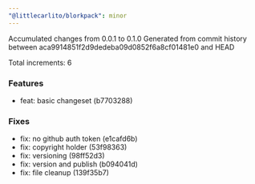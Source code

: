 ```yaml
---
"@littlecarlito/blorkpack": minor
---
```


Accumulated changes from 0.0.1 to 0.1.0
Generated from commit history between aca9914851f2d9dedeba09d0852f6a8cf01481e0 and HEAD

Total increments: 6

### Features

- feat: basic changeset (b7703288)

### Fixes

- fix: no github auth token (e1cafd6b)
- fix: copyright holder (53f98363)
- fix: versioning (98ff52d3)
- fix: version and publish (b094041d)
- fix: file cleanup (139f35b7)

